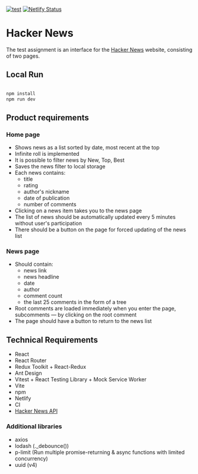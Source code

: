 [![test](https://github.com/amalumian/ta-hacker-news/actions/workflows/test.yml/badge.svg)](https://github.com/amalumian/ta-hacker-news/actions/workflows/test.yml) [![Netlify Status](https://api.netlify.com/api/v1/badges/062ec3d4-f133-44c9-b8ea-86c27a8f1110/deploy-status)](https://app.netlify.com/sites/ta-hacker-news/deploys)

# Hacker News

The test assignment is an interface for the [Hacker News](https://news.ycombinator.com/news) website, consisting of two pages.

## Local Run

```bash

npm install
npm run dev

```

## Product requirements

### Home page

- Shows news as a list sorted by date, most recent at the top
- Infinite roll is implemented
- It is possible to filter news by New, Top, Best
- Saves the news filter to local storage
- Each news contains:
  - title
  - rating
  - author's nickname
  - date of publication
  - number of comments
- Clicking on a news item takes you to the news page
- The list of news should be automatically updated every 5 minutes without user's participation
- There should be a button on the page for forced updating of the news list

### News page

- Should contain:
  - news link
  - news headline
  - date
  - author
  - comment count
  - the last 25 comments in the form of a tree
- Root comments are loaded immediately when you enter the page, subcomments — by clicking on the root comment
- The page should have a button to return to the news list

## Technical Requirements

- React
- React Router
- Redux Toolkit + React-Redux
- Ant Design
- Vitest + React Testing Library + Mock Service Worker
- Vite
- npm
- Netlify
- CI
- [Hacker News API](https://github.com/HackerNews/API)

### Additional libraries

- axios
- lodash (.\_debounce())
- p-limit (Run multiple promise-returning & async functions with limited concurrency)
- uuid (v4)
